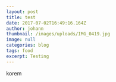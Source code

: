 ```yaml
---
layout: post
title: test
date: 2017-07-02T16:49:16.164Z
author: johann
thumbnail: /images/uploads/IMG_0419.jpg
image: null
categories: blog
tags: food
excerpt: Testing
---
```

korem 

